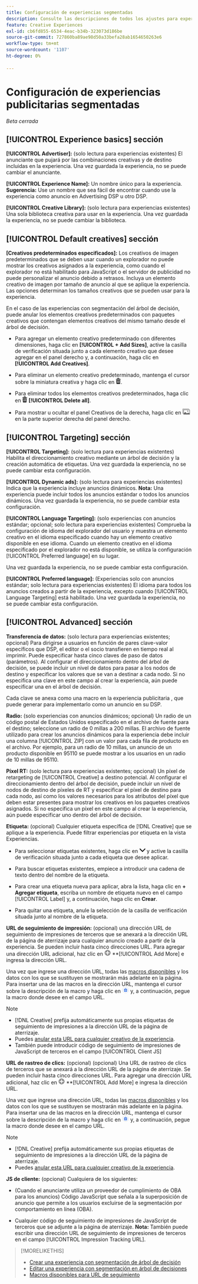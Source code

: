 ```yaml
---
title: Configuración de experiencias segmentadas
description: Consulte las descripciones de todos los ajustes para experiencias de anuncios segmentados.
feature: Creative Experiences
exl-id: cb6fd855-6534-4eac-b34b-323073d186be
source-git-commit: 727860ba89ae98d50a33befa28ab1654650263e6
workflow-type: tm+mt
source-wordcount: '1107'
ht-degree: 0%

---
```


# Configuración de experiencias publicitarias segmentadas

*Beta cerrada*

## [!UICONTROL Experience basics] sección

**[!UICONTROL Advertiser]:** (solo lectura para experiencias existentes) El anunciante que pujará por las combinaciones creativas y de destino incluidas en la experiencia. Una vez guardada la experiencia, no se puede cambiar el anunciante.

**[!UICONTROL Experience Name]:** Un nombre único para la experiencia. **Sugerencia:** Use un nombre que sea fácil de encontrar cuando use la experiencia como anuncio en Advertising DSP u otro DSP.

**[!UICONTROL Creative Library]:** (solo lectura para experiencias existentes) Una sola biblioteca creativa para usar en la experiencia. Una vez guardada la experiencia, no se puede cambiar la biblioteca.

## [!UICONTROL Default creatives] sección

**\[Creativos predeterminados especificados\]:** Los creativos de imagen predeterminados que se deben usar cuando un explorador no puede mostrar los creativos asignados a la experiencia, como cuando el explorador no está habilitado para JavaScript o el servidor de publicidad no puede personalizar el anuncio debido a retrasos. Incluya un elemento creativo de imagen por tamaño de anuncio al que se aplique la experiencia. Las opciones determinan los tamaños creativos que se pueden usar para la experiencia.<!-- In the legacy product, you selected the ad sizes for the experience, and then selected default images for each of those ad sizes. This feels a little wonky in that there isn't a distinct/obvious "Creative Sizes" setting to reference. -->

En el caso de las experiencias con segmentación del árbol de decisión, puede anular los elementos creativos predeterminados con paquetes creativos que contengan elementos creativos del mismo tamaño desde el árbol de decisión.<!-- verify -->

* Para agregar un elemento creativo predeterminado con diferentes dimensiones, haga clic en **[!UICONTROL + Add Sizes]**, active la casilla de verificación situada junto a cada elemento creativo que desee agregar en el panel derecho y, a continuación, haga clic en **[!UICONTROL Add Creatives]**.

* Para eliminar un elemento creativo predeterminado, mantenga el cursor sobre la miniatura creativa y haga clic en ![Eliminar](/help/creative/assets/delete.png "Eliminar").

* Para eliminar todos los elementos creativos predeterminados, haga clic en ![Eliminar](/help/creative/assets/delete.png "Eliminar") **[!UICONTROL Delete all]**.

* Para mostrar u ocultar el panel Creativos de la derecha, haga clic en ![Mostrar/Ocultar](/help/creative/assets/hide-show-creatives.png "Mostrar/Ocultar") en la parte superior derecha del panel derecho.

## [!UICONTROL Targeting] sección

**[!UICONTROL Targeting]:** (solo lectura para experiencias existentes) Habilita el direccionamiento creativo mediante un árbol de decisión y la creación automática de etiquetas. Una vez guardada la experiencia, no se puede cambiar esta configuración.

**[!UICONTROL Dynamic ads]:** (solo lectura para experiencias existentes) Indica que la experiencia incluye anuncios dinámicos. **Nota:** Una experiencia puede incluir todos los anuncios estándar o todos los anuncios dinámicos. Una vez guardada la experiencia, no se puede cambiar esta configuración.

**[!UICONTROL Language Targeting]:** (solo experiencias con anuncios estándar; opcional; solo lectura para experiencias existentes) Comprueba la configuración de idioma del explorador del usuario y muestra un elemento creativo en el idioma especificado cuando hay un elemento creativo disponible en ese idioma. Cuando un elemento creativo en el idioma especificado por el explorador no está disponible, se utiliza la configuración [!UICONTROL Preferred language] en su lugar.

Una vez guardada la experiencia, no se puede cambiar esta configuración.

**[!UICONTROL Preferred language]:** (Experiencias solo con anuncios estándar; solo lectura para experiencias existentes) El idioma para todos los anuncios creados a partir de la experiencia, excepto cuando [!UICONTROL Language Targeting] está habilitado. Una vez guardada la experiencia, no se puede cambiar esta configuración.

## [!UICONTROL Advanced] sección

**Transferencia de datos:** (solo lectura para experiencias existentes; opcional) Para dirigirse a usuarios en función de pares clave-valor específicos que DSP, el editor o el socio transfieren en tiempo real al imprimir. Puede especificar hasta cinco claves de paso de datos (parámetros). Al configurar el direccionamiento dentro del árbol de decisión, se puede incluir un nivel de datos para pasar a los nodos de destino y especificar los valores que se van a destinar a cada nodo. Si no especifica una clave en este campo al crear la experiencia, aún puede especificar una en el árbol de decisión.<!-- May move this to just within the decision tree.  -->

Cada clave se anexa como una macro en la experiencia publicitaria
, que puede generar para implementarlo como un anuncio en su DSP.

**Radio:** (solo experiencias con anuncios dinámicos; opcional) Un radio de un código postal de Estados Unidos especificado en el archivo de fuente para el destino; seleccione un radio de 0 millas a 200 millas. El archivo de fuente utilizado para crear los anuncios dinámicos para la experiencia debe incluir una columna [!UICONTROL ZIP]<!-- or a user-named column mapped to a ZIP column --> con un valor para cada fila de producto en el archivo. Por ejemplo, para un radio de 10 millas, un anuncio de un producto disponible en 95110 se puede mostrar a los usuarios en un radio de 10 millas de 95110.

**Píxel RT:** (solo lectura para experiencias existentes; opcional) Un píxel de retargeting de [!UICONTROL Creative] a destino potencial. Al configurar el direccionamiento dentro del árbol de decisión, puede incluir un nivel de nodos de destino de píxeles de RT y especificar el píxel de destino para cada nodo, así como los valores necesarios para los atributos del píxel que deben estar presentes para mostrar los creativos en los paquetes creativos asignados. Si no especifica un píxel en este campo al crear la experiencia, aún puede especificar uno dentro del árbol de decisión.<!-- May move this to just within the decision tree. -->

**Etiqueta:** <!-- should be "Labels" --> (opcional) Cualquier etiqueta específica de [!DNL Creative] que se aplique a la experiencia. Puede filtrar experiencias por etiqueta en la vista Experiencias<!-- sic -->.

* Para seleccionar etiquetas existentes, haga clic en ![Abajo](/help/creative/assets/chevron-down.png "Abajo") y active la casilla de verificación situada junto a cada etiqueta que desee aplicar.

* Para buscar etiquetas existentes, empiece a introducir una cadena de texto dentro del nombre de la etiqueta.

* Para crear una etiqueta nueva para aplicar, abra la lista, haga clic en **+ Agregar etiqueta**, escriba un nombre de etiqueta nuevo en el campo [!UICONTROL Label] y, a continuación, haga clic en **Crear**.

* Para quitar una etiqueta, anule la selección de la casilla de verificación situada junto al nombre de la etiqueta.

**URL de seguimiento de impresión:** (opcional) una dirección URL de seguimiento de impresiones de terceros que se anexará a la dirección URL de la página de aterrizaje para cualquier anuncio creado a partir de la experiencia. Se pueden incluir hasta cinco direcciones URL. Para agregar una dirección URL adicional, haz clic en ![icono](/help/creative/assets/create.png) **[!UICONTROL Add More] e ingresa la dirección URL.

Una vez que ingrese una dirección URL, todas las [macros disponibles](/help/creative/creative-macros.md) y los datos con los que se sustituyen se mostrarán más adelante en la página. Para insertar una de las macros en la dirección URL, mantenga el cursor sobre la descripción de la macro y haga clic en ![Copiar al portapapeles](/help/creative/assets/copy-to-clipboard.png "Copiar al portapapeles") y, a continuación, pegue la macro donde desee en el campo URL.

>[!NOTE]
>
>* [!DNL Creative] prefija automáticamente sus propias etiquetas de seguimiento de impresiones a la dirección URL de la página de aterrizaje.
>* Puedes [anular esta URL para cualquier creativo de la experiencia](experience-tracking-urls-targeting.md).
>* También puede introducir código de seguimiento de impresiones de JavaScript de terceros en el campo [!UICONTROL Client JS]

**URL de rastreo de clics:** (opcional) (opcional) Una URL de rastreo de clics de terceros que se anexará a la dirección URL de la página de aterrizaje. Se pueden incluir hasta cinco direcciones URL. Para agregar una dirección URL adicional, haz clic en ![icono](/help/creative/assets/create.png) **[!UICONTROL Add More] e ingresa la dirección URL.

Una vez que ingrese una dirección URL, todas las [macros disponibles](/help/creative/creative-macros.md) y los datos con los que se sustituyen se mostrarán más adelante en la página. Para insertar una de las macros en la dirección URL, mantenga el cursor sobre la descripción de la macro y haga clic en ![Copiar al portapapeles](/help/creative/assets/copy-to-clipboard.png "Copiar al portapapeles") y, a continuación, pegue la macro donde desee en el campo URL.

>[!NOTE]
>
>* [!DNL Creative] prefija automáticamente sus propias etiquetas de seguimiento de impresiones a la dirección URL de la página de aterrizaje.
>* Puedes [anular esta URL para cualquier creativo de la experiencia](experience-tracking-urls-targeting.md).

**JS de cliente:** (opcional) Cualquiera de los siguientes:

* (Cuando el anunciante utiliza un proveedor de cumplimiento de OBA para los anuncios) Código JavaScript que señala a la superposición de anuncio que permite a los usuarios excluirse de la segmentación por comportamiento en línea (OBA).

* Cualquier código de seguimiento de impresiones de JavaScript de terceros que se adjunte a la página de aterrizaje. **Nota:** También puede escribir una dirección URL de seguimiento de impresiones de terceros en el campo [!UICONTROL Impression Tracking URL].

>[!MORELIKETHIS]
>
>* [Crear una experiencia con segmentación de árbol de decisión](experience-create-targeting.md)
>* [Editar una experiencia con segmentación en árbol de decisiones](experience-edit-targeting.md)
>* [Macros disponibles para URL de seguimiento](/help/creative/creative-macros.md)
